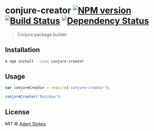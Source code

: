 # conjure-creator [![NPM version][npm-image]][npm-url] [![Build Status][travis-image]][travis-url] [![Dependency Status][daviddm-image]][daviddm-url]
> Conjure package builder

## Installation

```sh
$ npm install --save conjure-creator
```

## Usage

```js
var conjureCreator = require('conjure-creator');

conjureCreator('Rainbow');
```
## License

MIT © [Adam Stokes](http://astokes.org)


[npm-image]: https://badge.fury.io/js/conjure-creator.svg
[npm-url]: https://npmjs.org/package/conjure-creator
[travis-image]: https://travis-ci.org/battlemidget/conjure-creator.svg?branch=master
[travis-url]: https://travis-ci.org/battlemidget/conjure-creator
[daviddm-image]: https://david-dm.org/battlemidget/conjure-creator.svg?theme=shields.io
[daviddm-url]: https://david-dm.org/battlemidget/conjure-creator
